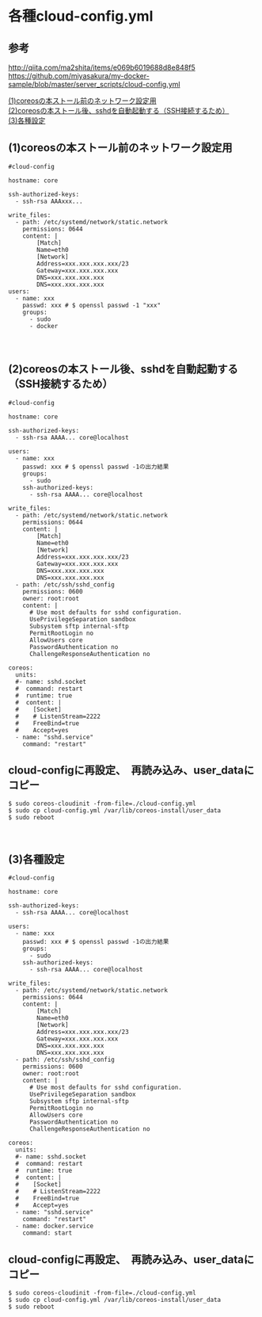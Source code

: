 
# 各種cloud-config.yml

## 参考
http://qiita.com/ma2shita/items/e069b6019688d8e848f5  
https://github.com/miyasakura/my-docker-sample/blob/master/server_scripts/cloud-config.yml  

<a href="#anc1">(1)coreosの本ストール前のネットワーク設定用</a>  
<a href="#anc2">(2)coreosの本ストール後、sshdを自動起動する（SSH接続するため）</a>  
<a href="#anc3">(3)各種設定</a>  

<a id="anc1" name="anc1"></a>  
## (1)coreosの本ストール前のネットワーク設定用
```
#cloud-config

hostname: core

ssh-authorized-keys:
  - ssh-rsa AAAxxx...

write_files:
  - path: /etc/systemd/network/static.network
    permissions: 0644
    content: |
        [Match]
        Name=eth0
        [Network]
        Address=xxx.xxx.xxx.xxx/23
        Gateway=xxx.xxx.xxx.xxx
        DNS=xxx.xxx.xxx.xxx
        DNS=xxx.xxx.xxx.xxx
users:
  - name: xxx
    passwd: xxx # $ openssl passwd -1 "xxx"
    groups:
      - sudo
      - docker
```
　  
   
<a id="anc2" name="anc2"></a>  
## (2)coreosの本ストール後、sshdを自動起動する（SSH接続するため）
```
#cloud-config

hostname: core

ssh-authorized-keys:
  - ssh-rsa AAAA... core@localhost

users:
  - name: xxx
    passwd: xxx # $ openssl passwd -1の出力結果
    groups:
      - sudo
    ssh-authorized-keys:
      - ssh-rsa AAAA... core@localhost

write_files:
  - path: /etc/systemd/network/static.network
    permissions: 0644
    content: |
        [Match]
        Name=eth0
        [Network]
        Address=xxx.xxx.xxx.xxx/23
        Gateway=xxx.xxx.xxx.xxx
        DNS=xxx.xxx.xxx.xxx
        DNS=xxx.xxx.xxx.xxx
  - path: /etc/ssh/sshd_config
    permissions: 0600
    owner: root:root
    content: |
      # Use most defaults for sshd configuration.
      UsePrivilegeSeparation sandbox
      Subsystem sftp internal-sftp
      PermitRootLogin no
      AllowUsers core
      PasswordAuthentication no
      ChallengeResponseAuthentication no

coreos:
  units:
  #- name: sshd.socket
  #  command: restart
  #  runtime: true
  #  content: |
  #    [Socket]
  #    # ListenStream=2222
  #    FreeBind=true
  #    Accept=yes
  - name: "sshd.service"
    command: "restart"
```
## cloud-configに再設定、　再読み込み、user_dataにコピー
```
$ sudo coreos-cloudinit -from-file=./cloud-config.yml
$ sudo cp cloud-config.yml /var/lib/coreos-install/user_data
$ sudo reboot
```


<a id="anc3" name="anc3"></a>  
## (3)各種設定
```
#cloud-config

hostname: core

ssh-authorized-keys:
  - ssh-rsa AAAA... core@localhost

users:
  - name: xxx
    passwd: xxx # $ openssl passwd -1の出力結果
    groups:
      - sudo
    ssh-authorized-keys:
      - ssh-rsa AAAA... core@localhost

write_files:
  - path: /etc/systemd/network/static.network
    permissions: 0644
    content: |
        [Match]
        Name=eth0
        [Network]
        Address=xxx.xxx.xxx.xxx/23
        Gateway=xxx.xxx.xxx.xxx
        DNS=xxx.xxx.xxx.xxx
        DNS=xxx.xxx.xxx.xxx
  - path: /etc/ssh/sshd_config
    permissions: 0600
    owner: root:root
    content: |
      # Use most defaults for sshd configuration.
      UsePrivilegeSeparation sandbox
      Subsystem sftp internal-sftp
      PermitRootLogin no
      AllowUsers core
      PasswordAuthentication no
      ChallengeResponseAuthentication no

coreos:
  units:
  #- name: sshd.socket
  #  command: restart
  #  runtime: true
  #  content: |
  #    [Socket]
  #    # ListenStream=2222
  #    FreeBind=true
  #    Accept=yes
  - name: "sshd.service"
    command: "restart"
  - name: docker.service
    command: start
```
## cloud-configに再設定、　再読み込み、user_dataにコピー
```
$ sudo coreos-cloudinit -from-file=./cloud-config.yml
$ sudo cp cloud-config.yml /var/lib/coreos-install/user_data
$ sudo reboot
```






